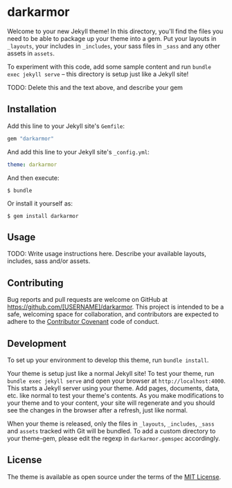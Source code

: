 # darkarmor

Welcome to your new Jekyll theme! In this directory, you'll find the files you need to be able to package up your theme into a gem. Put your layouts in `_layouts`, your includes in `_includes`, your sass files in `_sass` and any other assets in `assets`.

To experiment with this code, add some sample content and run `bundle exec jekyll serve` – this directory is setup just like a Jekyll site!

TODO: Delete this and the text above, and describe your gem

## Installation

Add this line to your Jekyll site's `Gemfile`:

```ruby
gem "darkarmor"
```

And add this line to your Jekyll site's `_config.yml`:

```yaml
theme: darkarmor
```

And then execute:

    $ bundle

Or install it yourself as:

    $ gem install darkarmor

## Usage

TODO: Write usage instructions here. Describe your available layouts, includes, sass and/or assets.

## Contributing

Bug reports and pull requests are welcome on GitHub at https://github.com/[USERNAME]/darkarmor. This project is intended to be a safe, welcoming space for collaboration, and contributors are expected to adhere to the [Contributor Covenant](https://www.contributor-covenant.org/) code of conduct.

## Development

To set up your environment to develop this theme, run `bundle install`.

Your theme is setup just like a normal Jekyll site! To test your theme, run `bundle exec jekyll serve` and open your browser at `http://localhost:4000`. This starts a Jekyll server using your theme. Add pages, documents, data, etc. like normal to test your theme's contents. As you make modifications to your theme and to your content, your site will regenerate and you should see the changes in the browser after a refresh, just like normal.

When your theme is released, only the files in `_layouts`, `_includes`, `_sass` and `assets` tracked with Git will be bundled.
To add a custom directory to your theme-gem, please edit the regexp in `darkarmor.gemspec` accordingly.

## License

The theme is available as open source under the terms of the [MIT License](https://opensource.org/licenses/MIT).
